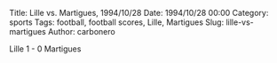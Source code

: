 Title: Lille vs. Martigues, 1994/10/28
Date: 1994/10/28 00:00
Category: sports
Tags: football, football scores, Lille, Martigues
Slug: lille-vs-martigues
Author: carbonero


Lille 1 - 0 Martigues
